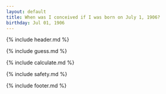 ```yaml
---
layout: default
title: When was I conceived if I was born on July 1, 1906?
birthday: Jul 01, 1906
---
```


{% include header.md %}

{% include guess.md %}

{% include calculate.md %}

{% include safety.md %}

{% include footer.md %}



